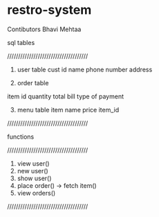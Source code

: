 # restro-system
Contibutors
Bhavi Mehtaa

sql tables

/////////////////////////////////////

1. user table
cust id
name
phone number
address

2. order table

item id
quantity
total bill
type of payment

3. menu table 
item name
price
item_id 

/////////////////////////////////////

functions

/////////////////////////////////////

1. view user()
2. new user()
3. show user()
4. place order() -> fetch item()
5. view orders()

/////////////////////////////////////
